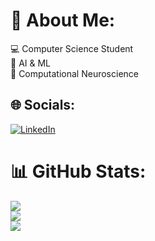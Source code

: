# 💫 About Me:
💻 Computer Science Student<br>🔭 AI & ML<br>🧠 Computational Neuroscience


## 🌐 Socials:
[![LinkedIn](https://img.shields.io/badge/LinkedIn-%230077B5.svg?logo=linkedin&logoColor=white)](https://linkedin.com/in/https://www.linkedin.com/in/laura-baron-barna/) 
# 📊 GitHub Stats:
![](https://github-readme-stats.vercel.app/api?username=laurabaronbarna&theme=nightowl&hide_border=false&include_all_commits=true&count_private=false)<br/>
![](https://github-readme-streak-stats.herokuapp.com/?user=laurabaronbarna&theme=nightowl&hide_border=false)<br/>
![](https://github-readme-stats.vercel.app/api/top-langs/?username=laurabaronbarna&theme=nightowl&hide_border=false&include_all_commits=true&count_private=false&layout=compact)

<!-- Proudly created with GPRM ( https://gprm.itsvg.in ) -->
